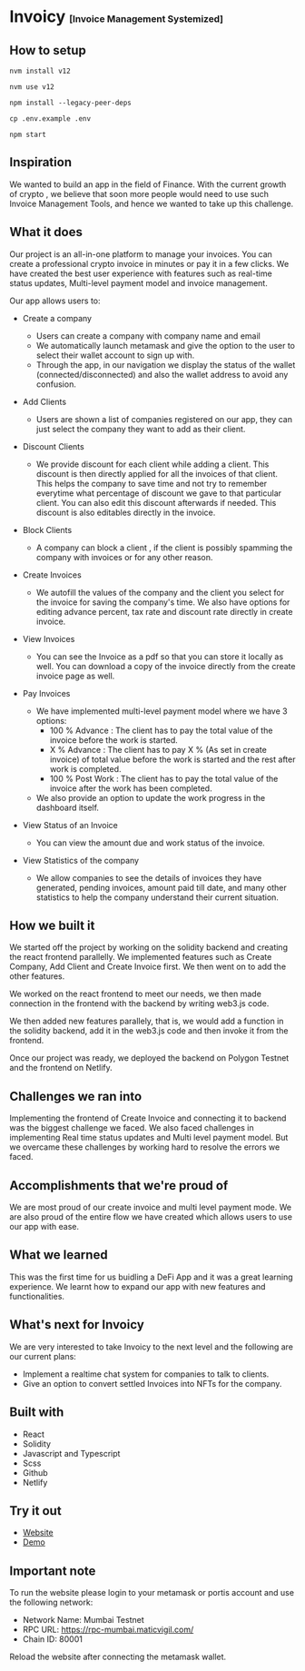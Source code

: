 # Invoicy <span style="font-size:medium;">[Invoice Management Systemized]</span>

## How to setup

`nvm install v12`

`nvm use v12`   

`npm install --legacy-peer-deps`

`cp .env.example .env`

`npm start`

## Inspiration

We wanted to build an app in the field of Finance. With the current growth of crypto , we believe that soon more people would need to use such Invoice Management Tools, and hence we wanted to take up this challenge.


## What it does

Our project is an all-in-one platform to manage your invoices. You can create a professional crypto invoice in minutes or pay it in a few clicks. We have created the best user experience with features such as real-time status updates, Multi-level payment model and invoice management.

Our app allows users to:

- Create a company
  - Users can create a company with company name and email
  - We automatically launch metamask and give the option to the user to select their wallet account to sign up with.
  - Through the app, in our navigation we display the status of the wallet (connected/disconnected) and also the wallet address to avoid any confusion.
  
- Add Clients
  - Users are shown a list of companies registered on our app, they can just select the company they want to add as their client.
  
- Discount Clients
  - We provide discount for each client while adding a client. This discount is then directly applied for all the invoices of that client. This helps the company to save time and not try to remember everytime what percentage of discount we gave to that particular client. You can also edit this discount afterwards if needed. This discount is also editables directly in the invoice.
  
- Block Clients
  - A company can block a client , if the client is possibly spamming the company with invoices or for any other reason.
- Create Invoices
  - We autofill the values of the company and the client you select for the invoice for saving the company's time. We also have options for editing advance percent, tax rate and discount rate directly in create invoice.
  
- View Invoices
  - You can see the Invoice as a pdf so that you can store it locally as well. You can download a copy of the invoice directly from the create invoice page as well.

- Pay Invoices
  - We have implemented multi-level payment model where we have 3 options:
    - 100 % Advance : The client has to pay the total value of the invoice before the work is started.
    - X % Advance : The client has to pay X % (As set in create invoice) of total value before the work is started and the rest after work is completed.
    - 100 % Post Work : The client has to pay the total value of the invoice after the work has been completed.
  - We also provide an option to update the work progress in the dashboard itself.
  
- View Status of an Invoice
  - You can view the amount due and work status of the invoice.
- View Statistics of the company
  - We allow companies to see the details of invoices they have generated, pending invoices, amount paid till date, and many other statistics to help the company understand their current situation.

## How we built it

We started off the project by working on the solidity backend and creating the react frontend parallelly. We implemented features such as Create Company, Add Client and Create Invoice first. We then went on to add the other features.

We worked on the react frontend to meet our needs, we then made connection in the frontend with the backend by writing web3.js code.

We then added new features parallely, that is, we would add a function in the solidity backend, add it in the web3.js code and then invoke it from the frontend.

Once our project was ready, we deployed the backend on Polygon Testnet and the frontend on Netlify.

## Challenges we ran into 

Implementing the frontend of Create Invoice and connecting it to backend was the biggest challenge we faced. We also faced challenges in implementing Real time status updates and Multi level payment model. But we overcame these challenges by working hard to resolve the errors we faced.

## Accomplishments that we're proud of

We are most proud of our create invoice and multi level payment mode. We are also proud of the entire flow we have created which allows users to use our app with ease.

## What we learned

This was the first time for us buidling a DeFi App and it was a great learning experience. We learnt how to expand our app with new features and functionalities.

## What's next for Invoicy

We are very interested to take Invoicy to the next level and the following are our current plans:

- Implement a realtime chat system for companies to talk to clients.
- Give an option to convert settled Invoices into NFTs for the company.

## Built with

- React
- Solidity
- Javascript and Typescript
- Scss
- Github
- Netlify

## Try it out

- [Website](https://invoicy-dapp.netlify.app/)
- [Demo]()

## Important note

To run the website please login to your metamask or portis account and use the following network:

- Network Name: Mumbai Testnet
- RPC URL: https://rpc-mumbai.maticvigil.com/
- Chain ID: 80001

Reload the website after connecting the metamask wallet.